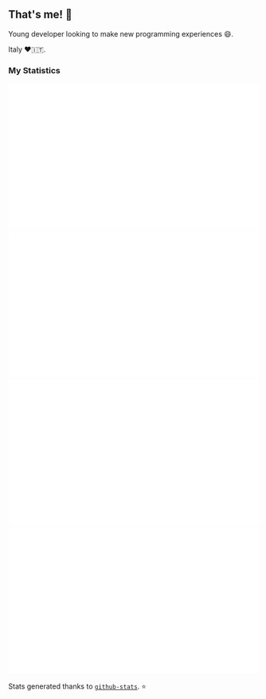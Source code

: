 ## That's me! 👀
Young developer looking to make new programming experiences 😄.

Italy ❤️🇮🇹.

### My Statistics
![](https://raw.githubusercontent.com/meziu/stats/master/generated/overview.svg#gh-dark-mode-only)
![](https://raw.githubusercontent.com/meziu/stats/master/generated/overview.svg#gh-light-mode-only)
![](https://raw.githubusercontent.com/meziu/stats/master/generated/languages.svg#gh-dark-mode-only)
![](https://raw.githubusercontent.com/meziu/stats/master/generated/languages.svg#gh-light-mode-only)

Stats generated thanks to [`github-stats`](jstrieb/github-stats). ⭐
